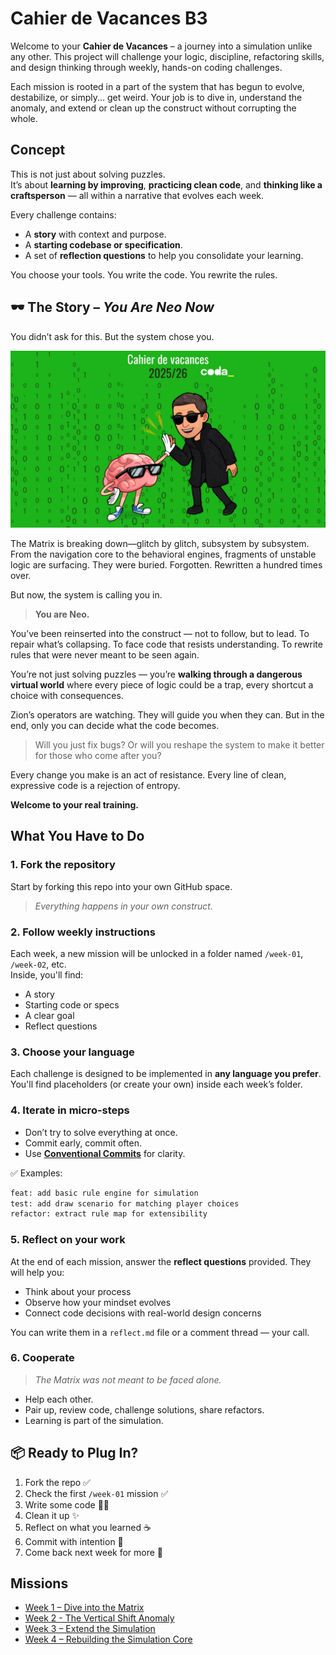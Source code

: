 # Cahier de Vacances B3
Welcome to your **Cahier de Vacances** – a journey into a simulation unlike any other. 
This project will challenge your logic, discipline, refactoring skills, and design thinking through weekly, hands-on coding challenges.

Each mission is rooted in a part of the system that has begun to evolve, destabilize, or simply... get weird. 
Your job is to dive in, understand the anomaly, and extend or clean up the construct without corrupting the whole.

## Concept
This is not just about solving puzzles.  
It’s about **learning by improving**, **practicing clean code**, and **thinking like a craftsperson** — all within a narrative that evolves each week.

Every challenge contains:
- A **story** with context and purpose.
- A **starting codebase or specification**.
- A set of **reflection questions** to help you consolidate your learning.

You choose your tools. You write the code. You rewrite the rules.

## 🕶️ The Story – *You Are Neo Now*
You didn’t ask for this.
But the system chose you.

![Cahier de vacances 2025-26](img/cahier-vacances.webp)

The Matrix is breaking down—glitch by glitch, subsystem by subsystem.
From the navigation core to the behavioral engines, fragments of unstable logic are surfacing.
They were buried. Forgotten. Rewritten a hundred times over.

But now, the system is calling you in.

> **You are Neo.**

You’ve been reinserted into the construct — not to follow, but to lead.
To repair what’s collapsing.
To face code that resists understanding.
To rewrite rules that were never meant to be seen again.

You’re not just solving puzzles — you’re **walking through a dangerous virtual world** where every piece of logic could be a trap, every shortcut a choice with consequences.

Zion’s operators are watching.
They will guide you when they can.
But in the end, only you can decide what the code becomes.

> Will you just fix bugs?
> Or will you reshape the system to make it better for those who come after you?

Every change you make is an act of resistance.
Every line of clean, expressive code is a rejection of entropy.

**Welcome to your real training.**

## What You Have to Do
### 1. Fork the repository
Start by forking this repo into your own GitHub space.
> _Everything happens in your own construct._

### 2. Follow weekly instructions
Each week, a new mission will be unlocked in a folder named `/week-01`, `/week-02`, etc.  
Inside, you'll find:
- A story
- Starting code or specs
- A clear goal
- Reflect questions

### 3. Choose your language
Each challenge is designed to be implemented in **any language you prefer**.  
You'll find placeholders (or create your own) inside each week’s folder.

### 4. Iterate in micro-steps
- Don’t try to solve everything at once.
- Commit early, commit often.
- Use [**Conventional Commits**](https://www.conventionalcommits.org/en/v1.0.0/) for clarity.

✅ Examples:
```bash
feat: add basic rule engine for simulation
test: add draw scenario for matching player choices
refactor: extract rule map for extensibility
```


### 5. Reflect on your work
At the end of each mission, answer the **reflect questions** provided.
They will help you:
* Think about your process
* Observe how your mindset evolves
* Connect code decisions with real-world design concerns

You can write them in a `reflect.md` file or a comment thread — your call.

### 6. Cooperate
> *The Matrix was not meant to be faced alone.*

- Help each other.
- Pair up, review code, challenge solutions, share refactors.
- Learning is part of the simulation.

## 📦 Ready to Plug In?

1. Fork the repo ✅
2. Check the first `/week-01` mission ✅
3. Write some code 🧑‍💻
4. Clean it up ✨
5. Reflect on what you learned ☕
6. Commit with intention 📄
7. Come back next week for more 🔁

## Missions
- [Week 1 – Dive into the Matrix](exercise/week01/docs/MISSION.md)
- [Week 2 - The Vertical Shift Anomaly](exercise/week02/docs/MISSION.md)
- [Week 3 – Extend the Simulation](exercise/week03/docs/MISSION.md)
- [Week 4 – Rebuilding the Simulation Core](exercise/week04/docs/MISSION.md)